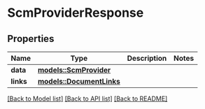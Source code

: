# ScmProviderResponse

## Properties

Name | Type | Description | Notes
------------ | ------------- | ------------- | -------------
**data** | [**models::ScmProvider**](ScmProvider.md) |  | 
**links** | [**models::DocumentLinks**](DocumentLinks.md) |  | 

[[Back to Model list]](../README.md#documentation-for-models) [[Back to API list]](../README.md#documentation-for-api-endpoints) [[Back to README]](../README.md)


